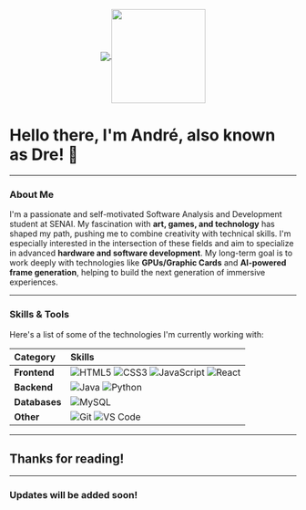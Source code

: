 <p align="center">
  <a href="https://github.com/Only-Dre/github-readme-stats">
    <img
      align="center"
      src="https://github-readme-stats.vercel.app/api/top-langs/?username=Only-Dre&layout=compact"
    />
  </a>
  <a href="https://github.com/Only-Dre/github-readme-stats">
    <img
      align="center"
      height="165"
      src="https://github-readme-stats.vercel.app/api?username=Only-Dre&count_private=true&show_icons=true&custom_title=Github%20Status&hide=issues"
    />
  </a>
</p>

# Hello there, I'm André, also known as Dre! 👋

---

### About Me

I'm a passionate and self-motivated Software Analysis and Development student at SENAI. My fascination with **art, games, and technology** has shaped my path, pushing me to combine creativity with technical skills. I'm especially interested in the intersection of these fields and aim to specialize in advanced **hardware and software development**. My long-term goal is to work deeply with technologies like **GPUs/Graphic Cards** and **AI-powered frame generation**, helping to build the next generation of immersive experiences.

---

### Skills & Tools

Here's a list of some of the technologies I'm currently working with:

| Category | Skills |
| :--- | :--- |
| **Frontend** | ![HTML5](https://img.shields.io/badge/HTML5-E34F26?style=for-the-badge&logo=html5&logoColor=white) ![CSS3](https://img.shields.io/badge/CSS3-1572B6?style=for-the-badge&logo=css3&logoColor=white) ![JavaScript](https://img.shields.io/badge/JavaScript-F7DF1E?style=for-the-badge&logo=javascript&logoColor=black) ![React](https://img.shields.io/badge/React-61DAFB?style=for-the-badge&logo=react&logoColor=black) |
| **Backend** | ![Java](https://img.shields.io/badge/Java-007396?style=for-the-badge&logo=java&logoColor=white) ![Python](https://img.shields.io/badge/Python-3776AB?style=for-the-badge&logo=python&logoColor=white) |
| **Databases** | ![MySQL](https://img.shields.io/badge/MySQL-4479A1?style=for-the-badge&logo=mysql&logoColor=white) |
| **Other** | ![Git](https://img.shields.io/badge/Git-F05032?style=for-the-badge&logo=git&logoColor=white) ![VS Code](https://img.shields.io/badge/VS%20Code-007ACC?style=for-the-badge&logo=visual-studio-code&logoColor=white) |

---

## Thanks for reading!
---
### Updates will be added soon!
